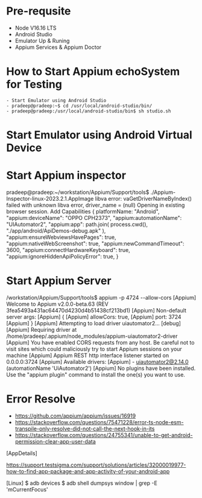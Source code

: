# Pre-requsite

- Node V16.16 LTS
- Android Studio
- Emulator Up & Runing
- Appium Services & Appium Doctor

# How to Start Appium echoSystem for Testing

    - Start Emulator using Android Studio
    - pradeep@pradeep:~$ cd /usr/local/android-studio/bin/
    - pradeep@pradeep:/usr/local/android-studio/bin$ sh studio.sh

# Start Emulator using Android Virtual Device

# Start Appium inspector

pradeep@pradeep:~/workstation/Appium/Support/tools$ ./Appium-Inspector-linux-2023.2.1.AppImage
libva error: vaGetDriverNameByIndex() failed with unknown libva error, driver_name = (null)
Opening in existing browser session.
Add Capabilities
{
platformName: "Android",
"appium:deviceName": "OPPO CPH2373",
"appium:automationName": "UIAutomator2",
"appium:app": path.join(
process.cwd(),
"./app/android/ApiDemos-debug.apk"
),
"appium:ensureWebviewsHavePages": true,
"appium:nativeWebScreenshot": true,
"appium:newCommandTimeout": 3600,
"appium:connectHardwareKeyboard": true,
"appium:ignoreHiddenApiPolicyError": true,
}

# Start Appium Server

/workstation/Appium/Support/tools$ appium -p 4724 --allow-cors
[Appium] Welcome to Appium v2.0.0-beta.63 (REV 3fea5493a431ac64470d4230d4b51438cf213bd1)
[Appium] Non-default server args:
[Appium] {
[Appium] allowCors: true,
[Appium] port: 3724
[Appium] }
[Appium] Attempting to load driver uiautomator2...
[debug] [Appium] Requiring driver at /home/pradeep/.appium/node_modules/appium-uiautomator2-driver
[Appium] You have enabled CORS requests from any host. Be careful not to visit sites which could maliciously try to start Appium sessions on your machine
[Appium] Appium REST http interface listener started on 0.0.0.0:3724
[Appium] Available drivers:
[Appium] - uiautomator2@2.14.0 (automationName 'UiAutomator2')
[Appium] No plugins have been installed. Use the "appium plugin" command to install the one(s) you want to use.

# Error Resolve

- https://github.com/appium/appium/issues/16919
- https://stackoverflow.com/questions/75471228/error-ts-node-esm-transpile-only-resolve-did-not-call-the-next-hook-in-its
- https://stackoverflow.com/questions/24755341/unable-to-get-android-permission-clear-app-user-data

[AppDetails]

https://support.testsigma.com/support/solutions/articles/32000019977-how-to-find-app-package-and-app-activity-of-your-android-app

[Linux]
$ adb devices
$ adb shell dumpsys window | grep -E 'mCurrentFocus'
